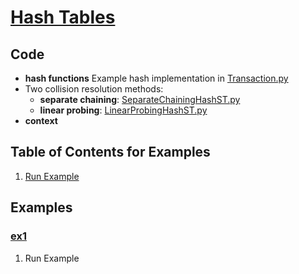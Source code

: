 # [Hash Tables](http://algs4.cs.princeton.edu/34hash/)

## Code
  * **hash functions**
    Example hash implementation in [Transaction.py](../py/AlgsSedgewickWayne/Transaction.py)
  * Two collision resolution methods:
    * **separate chaining**: [SeparateChainingHashST.py](../py/AlgsSedgewickWayne/SeparateChainingHashST.py)
    * **linear probing**: [LinearProbingHashST.py](../py/AlgsSedgewickWayne/LinearProbingHashST.py)
  * **context**


## Table of Contents for Examples
  1. [Run Example](#ex1)

## Examples 
### [ex1](#table-of-contents-for-examples)
1. Run Example
